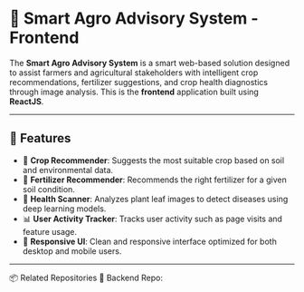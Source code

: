 # 🌾 Smart Agro Advisory System - Frontend

The **Smart Agro Advisory System** is a smart web-based solution designed to assist farmers and agricultural stakeholders with intelligent crop recommendations, fertilizer suggestions, and crop health diagnostics through image analysis. This is the **frontend** application built using **ReactJS**.

---

## 🚀 Features

- 🌱 **Crop Recommender**: Suggests the most suitable crop based on soil and environmental data.
- 🧪 **Fertilizer Recommender**: Recommends the right fertilizer for a given soil condition.
- 🧠 **Health Scanner**: Analyzes plant leaf images to detect diseases using deep learning models.
- 📊 **User Activity Tracker**: Tracks user activity such as page visits and feature usage.
- 📱 **Responsive UI**: Clean and responsive interface optimized for both desktop and mobile users.

---

  📦 Related Repositories
🔗 Backend Repo: 



